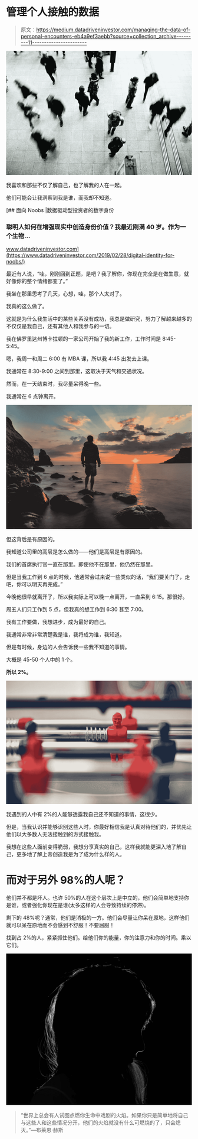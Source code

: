 # 管理个人接触的数据

> 原文：<https://medium.datadriveninvestor.com/managing-the-data-of-personal-encounters-eb4a9ef3aebb?source=collection_archive---------11----------------------->

![](img/88607dfb1b4c96b2b9060b643c87ae79.png)

我喜欢和那些不仅了解自己，也了解我的人在一起。

他们可能会让我洞察到我是谁，而我却不知道。

[](https://www.datadriveninvestor.com/2019/02/28/digital-identity-for-noobs/) [## 面向 Noobs |数据驱动型投资者的数字身份

### 聪明人如何在增强现实中创造身份价值？我最近刚满 40 岁。作为一个生物…

www.datadriveninvestor.com](https://www.datadriveninvestor.com/2019/02/28/digital-identity-for-noobs/) 

最近有人说，“哇，刚刚回到正题，是吧？我了解你，你现在完全是在做生意，就好像你的整个情绪都变了。”

我坐在那里思考了几天，心想，哇，那个人太对了。

我真的这么做了。

这就是为什么我生活中的某些关系没有成功，我总是做研究，努力了解越来越多的不仅仅是我自己，还有其他人和我参与的一切。

我在佛罗里达州博卡拉顿的一家公司开始了我的新工作，工作时间是 8:45-5:45。

嗯，我周一和周二 6:00 有 MBA 课，所以我 4:45 出发去上课。

我通常在 8:30-9:00 之间到那里，这取决于天气和交通状况。

然而，在一天结束时，我尽量呆得晚一些。

我通常在 6 点钟离开。

![](img/f3f45bdd06f058c10b0ee0c8b538fcbe.png)

但这背后是有原因的。

我知道公司里的高层是怎么做的——他们是高层是有原因的。

我们的首席执行官一直在那里。即使他不在那里，他仍然在那里。

但是当我工作到 6 点的时候，他通常会过来说一些类似的话，“我们要关门了，走吧，你可以明天再完成。”

今晚他很早就离开了，所以我实际上可以晚一点离开，一直呆到 6:15。那很好。

周五人们只工作到 5 点，但我真的想工作到 6:30 甚至 7:00。

我有工作要做，我想进步，成为最好的自己。

我通常非常非常清楚我是谁，我将成为谁，我知道。

但是有时候，身边的人会告诉我一些我不知道的事情。

大概是 45-50 个人中的 1 个。

**所以 2%。**

![](img/78e292d34a65dabf8676de21f8f53e25.png)

我遇到的人中有 2%的人能够透露我自己还不知道的事情，这很少。

但是，当我认识并能够识别这些人时，你最好相信我是认真对待他们的，并优先让他们以大多数人无法接触到的方式接触我。

我想在这些人面前变得脆弱，我想分享真实的自己，这样我就能更深入地了解自己，更多地了解上帝创造我是为了成为什么样的人。

# 而对于另外 98%的人呢？

他们并不都是坏人。也许 50%的人在这个层次上是中立的，他们会简单地支持你是谁，或者强化你现在是谁(太多这样的人会导致持续的停滞)。

剩下的 48%呢？通常，他们是消极的一方。他们会尽量让你呆在原地，这样他们就可以呆在原地而不会感到不舒服！不要屈服！

找到占 2%的人，紧紧抓住他们。给他们你的能量，你的注意力和你的时间。乘以它们。

![](img/bf3ef02007c9ecbfa20741cae36fd0f3.png)

> “世界上总会有人试图点燃你生命中戏剧的火焰。如果你只是简单地将自己与这些人和这些情况分开，他们的火焰就没有什么可燃烧的了，只会熄灭。”—布莱恩·赫斯